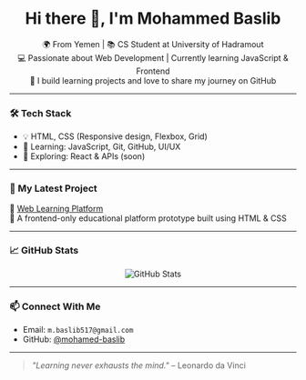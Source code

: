 <h1 align="center">Hi there 👋, I'm Mohammed Baslib</h1>

<p align="center">
  🌍 From Yemen | 📚 CS Student at University of Hadramout <br>
  💻 Passionate about Web Development | Currently learning JavaScript & Frontend <br>
  🚀 I build learning projects and love to share my journey on GitHub
</p>

---

### 🛠️ Tech Stack

- 💡 HTML, CSS (Responsive design, Flexbox, Grid)
- 🧠 Learning: JavaScript, Git, GitHub, UI/UX
- 🧩 Exploring: React & APIs (soon)

---

### 🌟 My Latest Project

🔗 [Web Learning Platform](https://mohamed-baslib.github.io/web-learning-platform/)  
💬 A frontend-only educational platform prototype built using HTML & CSS

---

### 📈 GitHub Stats

<p align="center">
  <img src="https://github-readme-stats.vercel.app/api?username=mohamed-baslib&show_icons=true&theme=tokyonight" alt="GitHub Stats" />
</p>

---

### 📫 Connect With Me

- Email: `m.baslib517@gmail.com`
- GitHub: [@mohamed-baslib](https://github.com/mohamed-baslib)

---

> *"Learning never exhausts the mind."* – Leonardo da Vinci
